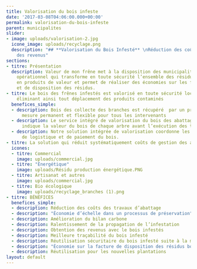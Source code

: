 ```yaml
---
title: Valorisation du bois infeste
date: '2017-03-08T04:06:00.000+00:00'
permalink: valorisation-du-bois-infeste
parent: municipalites
slider:
- image: uploads/valorisation-2.jpg
  icone_image: uploads/recyclage.png
  description: "## **Valorisation du Bois Infesté** \nRéduction des coûts et obtention
    des revenus"
sections:
- titre: Présentation
  description: Valeur de mon frêne met à la disposition des municipalités son processus
    opérationnel qui transforme en toute sécurité l’ensemble des résidus de bois infesté
    en produits de valeur et permet de réaliser des économies sur les frais d’abattage
    et de disposition des résidus.
- titre: Le bois des frênes infestés est valorisé en toute sécurité localement et
    éliminant ainsi tout déplacement des produits contaminés
  benefices_simple:
  - description: Bois des collecte des branches est récupéré  par un programme sur
      mesure permanent et flexible pour tous les intervenants
  - description: Le service intégré de valorisation du bois des abattages urbains
      indique la valeur du bois de chaque arbre avant l’exécution des travaux d’abattage.
  - description: Notre solution intégrée de valorisation coordonne les opérations
      de logistique et de paiement du bois.
- titre: La solution qui réduit systématiquement coûts de gestion des abattages
  icones:
  - titre: Commercial
    image: uploads/commercial.jpg
  - titre: "Énergétique"
    image: uploads/Résidu production énergétique.PNG
  - titre: Artisanat et autres
    image: uploads/commercial.jpg
  - titre: Bio écologique
    image: uploads/recyclage_branches (1).png
- titre: BÉNÉFICES
  benefices_simple:
  - description: Réduction des coûts des travaux d’abattage
  - description: "Économie d’échelle dans un processus de préservation"
  - description: Amélioration du bilan carbone
  - description: Ralentissement de la propagation de l’infestation
  - description: Obtention des revenus avec le bois infestés
  - description: Meilleure traçabilité du bois infesté
  - description: Réutilisation sécuritaire du bois infesté suite à la mise en valeur
  - description: "Économie sur la facture de disposition des résidus bois"
  - description: Réutilisation pour les nouvelles plantations
layout: default
---
```

